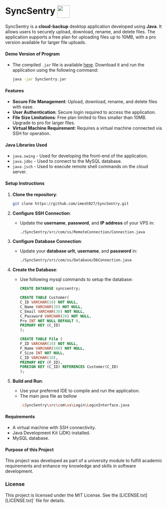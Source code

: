 # SyncSentry <img align="center" src="https://raw.githubusercontent.com/imesh927/SyncSentry/master/src/Images/logo.png" width="40" height="40">

SyncSentry is a **cloud-backup** desktop application developed using **Java**. It allows users to securely upload, download, rename, and delete files. The application supports a free plan for uploading files up to 10MB, with a pro version available for larger file uploads.

#### Demo Version of Program

- The compiled `.jar` file is available [here](demo/SyncSentry.zip). Download it and run the application using the following command:
  ```sh
  java -jar SyncSentry.jar
  ```

#### Features

- **Secure File Management**: Upload, download, rename, and delete files with ease.
- **User Authentication**: Secure login required to access the application.
- **File Size Limitations**: Free plan limited to files smaller than 10MB. Upgrade to pro for larger files.
- **Virtual Machine Requirement**: Requires a virtual machine connected via SSH for operation.

#### Java Libraries Used

- `java.swing` - Used for developing the front-end of the application.
- `java.jdbc` - Used to connect to the MySQL database.
- `java.jsch` - Used to execute remote shell commands on the cloud server.

#### Setup Instructions

1. **Clone the repository**:

   ```sh
   git clone https://github.com/imesh927/SyncSentry.git
   ```

2. **Configure SSH Connection**:

   - Update the **username**, **password**, and **IP address** of your VPS in:
     ```sh
     ./SyncSentry/src/com/ss/RemoteConnection/Connection.java
     ```

3. **Configure Database Connection**:

   - Update your **database urlt**, **username**, and **password** in:
     ```sh
     ./SyncSentry/src/com/ss/Database/DbConnection.java
     ```

4. **Create the Database**:

   - Use following mysql commands to setup the database:

     ```sql
     CREATE DATABASE syncsentry;

     CREATE TABLE Customer(
     C_ID VARCHAR(10) NOT NULL,
     C_Name VARCHAR(20) NOT NULL,
     C_Email VARCHAR(30) NOT NULL,
     C_Password VARCHAR(20) NOT NULL,
     Pro INT NOT NULL DEFAULT 0,
     PRIMARY KEY (C_ID)
     );

     CREATE TABLE File (
     F_ID VARCHAR(10) NOT NULL,
     F_Name VARCHAR(500) NOT NULL,
     F_Size INT NOT NULL,
     C_ID VARCHAR(10),
     PRIMARY KEY (F_ID),
     FOREIGN KEY (C_ID) REFERENCES Customer(C_ID)
     );

     ```

5. **Build and Run**:
   - Use your preferred IDE to compile and run the application.
   - The main java file as bellow
     ```sh
     .\SyncSentry\src\com\ss\Login\LoginInterface.java
     ```

#### Requirements

- A virtual machine with SSH connectivity.
- Java Development Kit (JDK) installed.
- MySQL database.

#### Purpose of this Project

This project was developed as part of a university module to fulfill academic requirements and enhance my knowledge and skills in software development.

### License

This project is licensed under the MIT License. See the [LICENSE.txt][LICENSE.txt]` file for details.
